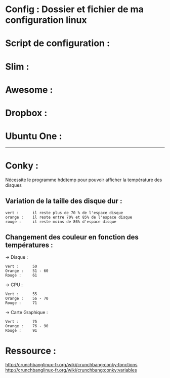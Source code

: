 Config : Dossier et fichier de ma configuration linux
====

Script de configuration :
====

Slim :
====

Awesome :
====

Dropbox :
====

Ubuntu One :
====

---------------------------------------------
Conky :
====
Nécessite le programme hddtemp pour pouvoir afficher la température des disques

## Variation de la taille des disque dur :
```
vert :      il reste plus de 70 % de l'espace disque
orange :    il reste entre 70% et 85% de l'espace disque
rouge :     il reste moins de 86% d'espace disque
```

## Changement des couleur en fonction des températures :
-> Disque :
```
Vert :      50
Orange :    51 - 60
Rouge :     61
```

-> CPU :
```
Vert :      55
Orange :    56 - 70
Rouge :     71
```

-> Carte Graphique :
```
Vert :      75
Orange :    76 - 90
Rouge :     91
```

Ressource :
====
http://crunchbanglinux-fr.org/wiki/crunchbang:conky:fonctions
http://crunchbanglinux-fr.org/wiki/crunchbang:conky:variables
